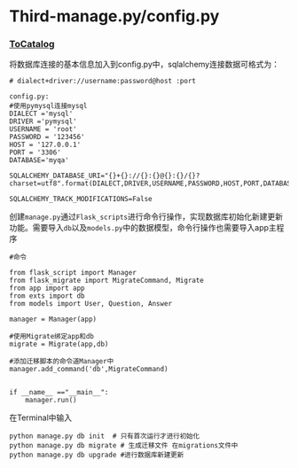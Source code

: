 # Third-manage.py/config.py

### [ToCatalog](../)

将数据库连接的基本信息加入到config.py中，sqlalchemy连接数据可格式为：

```text
# dialect+driver://username:password@host :port
```

```text
config.py:
#使用pymysql连接mysql
DIALECT ='mysql'
DRIVER ='pymysql'
USERNAME = 'root'
PASSWORD = '123456'
HOST = '127.0.0.1'
PORT = '3306'
DATABASE='myqa'

SQLALCHEMY_DATABASE_URI="{}+{}://{}:{}@{}:{}/{}?charset=utf8".format(DIALECT,DRIVER,USERNAME,PASSWORD,HOST,PORT,DATABASE)

SQLALCHEMY_TRACK_MODIFICATIONS=False
```

创建`manage.py`通过`Flask_scripts`进行命令行操作，实现数据库初始化新建更新功能。需要导入`db`以及`models.py`中的数据模型，命令行操作也需要导入app主程序

```text
#命令

from flask_script import Manager
from flask_migrate import MigrateCommand, Migrate
from app import app
from exts import db
from models import User, Question, Answer

manager = Manager(app)

#使用Migrate绑定app和db
migrate = Migrate(app,db)

#添加迁移脚本的命令道Manager中
manager.add_command('db',MigrateCommand)


if __name__ =="__main__":
    manager.run()
```

在Terminal中输入

```text
python manage.py db init  # 只有首次运行才进行初始化
python manage.py db migrate # 生成迁移文件 在migrations文件中
python manage.py db upgrade #进行数据库新建更新
```

